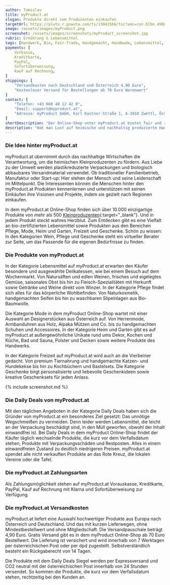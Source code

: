 ```yaml
---
author: Tomislav
title: myProduct.at
slogan: Produkte direkt vom Produzenten einkaufen
targetUrl: https://pluto.r.powuta.com/ts/i5043566/tsc?amc=con.blbn.490871.505057.14447707&rmd=3&trg=https%3A%2F%2Fmyproduct.at%2F
image: /assets/images/myProduct.png
screenshot: /assets/images/screenshots/myProduct_screenshot.jpg
rubric: Ernährung & Lebensmittel
tags: [Handwerk, Bio, Fair-Trade, Handgemacht, Handmade, Lebensmittel, Ökologisch]
payments: [
    Vorkasse,
    Kreditkarte,
    PayPal,
    Sofortüberweisung,
    Kauf auf Rechnung,
]
shippings: [
    "Versandkosten nach Deutschland und Österreich 4,90 Euro",
    "Kostenloser Versand für Bestellungen ab 70 Euro Warenwert"
]
contact: [
    "Telefon: +43 660 48 12 42 0",
    "Email: support@myproduct.at",
    "Adresse: myProduct GmbH, Karl Kastner-Straße 1, A-3910 Zwettl, Österreich"
]
shortDescription: "Der Online-Shop unter myProduct.at bietet fair und regional hergestellte Produkte sowie Lebensmittel direkt von den Produzenten ohne einen großen Umweg."
description: "Hat man Lust auf heimische und nachhaltig produzierte Handwerksprodukte, dann ist der myProduct Onlinemarkt die passende Adresse für den regionalen Einkauf einfach und bequem von zu Hause aus. myProduct.at macht Schluss mit der Massenware und setzt auf Qualität, die von Herzen kommt, authentisch und transparent, direkt von den Produzenten in der Nähe."
---
```


### Die Idee hinter myProduct.at

myProduct.at übernimmt durch das nachhaltige Wirtschaften die Verantwortung, um die heimischen Kleinproduzenten zu fördern. Aus Liebe zu der Umwelt werden plastikreduzierte Verpackungen und biologisch abbaubares Versandmaterial verwendet. Ob traditioneller Familienbetrieb, Manufaktur oder Start-up: Hier stehen der Mensch und seine Leidenschaft im Mittelpunkt. Die Interessenten können die Menschen hinter den myProduct.at Produkten kennenlernen und unterstützen mit seinen Einkäufen ihre Visionen und Projekte, indem sie gezielt nach Regionen einkaufen.

In dem myProduct.at Online-Shop finden sich über 10.000 einzigartige Produkte von mehr als 500 [Kleinproduzenten](https://myproduct.de/produzenten){:target="_blank"}. Und in jedem Produkt steckt wahres Herzblut. Zum Entdecken gibt es eine Vielfalt an bio-zertifizierten Lebensmittel sowie Produkten aus den Bereichen Pflege, Mode, Heim und Garten, Freizeit und Geschenke. Schön zu wissen: In den Kategorien Wein, Pflege und Geschenke steht ein virtueller Berater zur Seite, um das Passende für die eigenen Bedürfnisse zu finden.

### Die Produkte von myProduct.at

In der Kategorie Lebensmittel auf myProduct.at erwarten den Käufer besondere und ausgewählte Delikatessen, wie bei einem Besuch auf dem Wochenmarkt. Von Natursäften und edlen Weinen, frisches und eigelegtes Gemüse, saisonales Obst bis hin zu Fleisch-Spezialitäten mit Herkunft sowie Getränke und Weine direkt vom Winzer. In der Kategorie Pflege findet sich alles für das körperliche Wohlbefinden. Von Naturkosmetik, handgemachten Seifen bis hin zu waschbaren Slipeinlagen aus Bio-Baumwolle. 

Die Kategorie Mode in dem myProduct Online-Shop wartet mit einer Auswahl an Designerstücken aus Österreich auf. Von Herrenmode, Armbanduhren aus Holz, Alpaka Mützen und Co. bis zu handgemachten Schuhen und Accessoires. In der Kategorie Heim und Garten gibt es auf myProduct.at außergewöhnliche Unikate rund ums Dekor, Kochen und Küche, Bad und Sauna, Polster und Decken sowie weitere Produkte des Handwerks.

In der Kategorie Freizeit auf myProduct.at wird auch an die Vierbeiner gedacht. Von premium Tiernahrung und handgemachte Katzen- und Hundekekse bis hin zu Kochbüchern und Bastelsets. Die Kategorie Geschenke birgt personalisierte und liebevolle Geschenkideen sowie kreative Geschenksets für jeden Anlass.

{% include screenshot.md %}

### Die Daily Deals von myProduct.at

Mit den täglichen Angeboten in der Kategorie Daily Deals haben sich die Gründer von myProduct.at ein besonderes Ziel gesetzt: Das unnötige Wegschmeißen zu vermeiden. Denn leider werden Lebensmittel, die leicht an der Verpackung beschädigt sind, in den Müll geworfen, obwohl der Inhalt einwandfrei ist. Bei Daily Deals in dem myProduct Online-Shop findet der Käufer täglich wechselnde Produkte, die kurz vor dem Verfallsdatum stehen, Produkte mit Verpackungsschäden und Restposten. Alles in einem einwandfreien Zustand zu deutlich niedrigeren Preisen. myProduct.at spendet alle nicht verkauften Produkte an das Rote Kreuz, die lokalen Vereine oder die Tafel.

### Die myProduct.at Zahlungsarten

Als Zahlungsmöglichkeit stehen auf myProduct.at Vorauskasse, Kreditkarte, PayPal, Kauf auf Rechnung mit Klarna und Sofortüberweisung zur Verfügung.

### Die myProduct.at Versandkosten

myProduct.at liefert eine Auswahl hochwertiger Produkte aus Europa nach Österreich und Deutschland. Und das mit kurzen Lieferwegen, ohne Mindestbestellwert und ohne Mitgliedschaft. Die Versandpauschale beträgt 4,90 Euro. Gratis Versand gibt es in dem myProduct Online-Shop ab 70 Euro Bestellwert. Die Lieferung ist versichert und wird innerhalb von 7 Werktagen per österreichischen Post oder per dpd zugestellt. Selbstverständlich besteht ein Rückgaberecht von 14 Tagen.

Die Produkte mit dem Daily Deals Siegel werden per Expressversand und CO2 neutral mit der österreichischen Post innerhalb von 24 Stunden versendet. So kommen die Produkte, die kurz vor dem Verfallsdatum stehen, rechtzeitig bei den Kunden an.